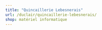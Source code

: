 ```yaml
---
title: "Quincaillerie Lebesnerais"
url: /duclair/quincaillerie-lebesnerais/
shop: matériel informatique
---
```

